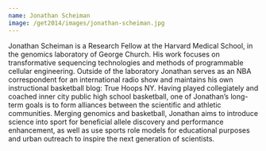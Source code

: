```yaml
---
name: Jonathan Scheiman
image: /get2014/images/jonathan-scheiman.jpg
---
```


Jonathan Scheiman is a Research Fellow at the Harvard Medical School, in the genomics laboratory of George Church. His work focuses on transformative sequencing technologies and methods of programmable cellular engineering. Outside of the laboratory Jonathan serves as an NBA correspondent for an international radio show and maintains his own instructional basketball blog: True Hoops NY. Having played collegiately and coached inner city public high school basketball, one of Jonathan’s long-term goals is to form alliances between the scientific and athletic communities. Merging genomics and basketball, Jonathan aims to introduce science into sport for beneficial allele discovery and performance enhancement, as well as use sports role models for educational purposes and urban outreach to inspire the next generation of scientists.
